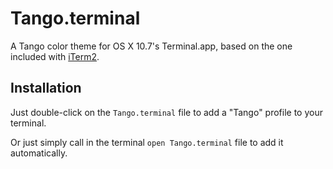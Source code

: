
# Tango.terminal

A Tango color theme for OS X 10.7's Terminal.app, based on the one included
with [iTerm2][1].

## Installation

Just double-click on the `Tango.terminal` file to add a "Tango" profile to
your terminal.

Or just simply call in the terminal `open Tango.terminal` file to add it automatically.

[1]: http://www.iterm2.com/
